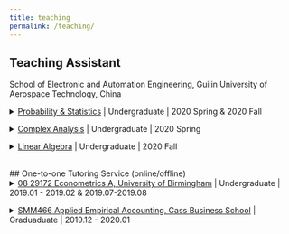 ```yaml
---
title: teaching
permalink: /teaching/
---
```


## Teaching Assistant

<p> School of Electronic and Automation Engineering, Guilin University of Aerospace Technology, China
<details>
<summary><a href="http://www." target="_blank">Probability & Statistics</a> | Undergraduate | 2020 Spring & 2020 Fall</summary>
<p align="justify" style="font-size:90%">This course covers the basic tools of (mainly non-cooperative) game theory. The course is concerned with both static and dynamic games of perfect/complete and imperfect/incomplete information. The course also covers bargaining, as well as mechanism design.</p>
</details> </p>

<p> <details>
<summary><a href="http://www." target="_blank">Complex Analysis</a> | Undergraduate | 2020 Spring</summary>
<p align="justify" style="font-size:90%"> </p>
</details> </p>

<p> <details>
<summary><a href="http://www." target="_blank">Linear Algebra</a> | Undergraduate | 2020 Fall</summary>
<p align="justify" style="font-size:90%"> </p>
</details> </p>

<br>
## One-to-one Tutoring Service (online/offline)

<details> 
<summary><a href="https://program-and-modules-handbook.bham.ac.uk/webhandbooks/WebHandbooks-control-servlet?Action=getModuleDetailsList&pgSubj=08&pgCrse=29172&searchTerm=002021" target="_blank">08 29172 Econometrics A, University of Birmingham</a> | Undergraduate
 | 2019.01 - 2019.02 & 2019.07-2019.08</summary>
<p align="justify" style="font-size:90%">This module reviews basic concepts of probability, statistical theory and methods introduced in the first year modules. It develops ideas of random variables, sampling, estimation, hypothesis testing and related aspects of inferential methods in more detail. Two variable and multiple regression models are developed and estimation procedures considered under the classical assumptions as well as violations of these assumptions.</p>
</details> </p>


<details>
<summary><a href="https://www.cass.city.ac.uk/study/masters/courses/international-accounting-and-finance" target="_blank">SMM466 Applied Empirical Accounting, Cass Business School</a> | Graduaduate | 2019.12 - 2020.01</summary>
<p align="justify" style="font-size:90%">The module teaches how to apply econometric techniques in the empirical analysis and modelling of equity and fixed income markets. You will learn key tools and methods in applying these techniques for analysis and development of quantitative strategies for forecasting, pricing and risk management.</p>
</details> </p> 
